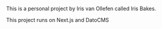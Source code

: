 This is a personal project by Iris van Ollefen called Iris Bakes.

This project runs on Next.js and DatoCMS
